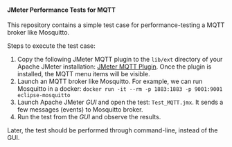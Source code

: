 #### JMeter Performance Tests for MQTT
This repository contains a simple test case for performance-testing a MQTT broker like Mosquitto.

Steps to execute the test case:

1. Copy the following JMeter MQTT plugin to the `lib/ext` directory of your Apache JMeter installation: [JMeter MQTT Plugin](https://github.com/emqtt/mqtt-jmeter/releases). Once the plugin is installed, the MQTT menu items will be visible.
2. Launch an MQTT broker like Mosquitto. For example, we can run Mosquitto in a docker: `docker run -it --rm -p 1883:1883 -p 9001:9001  eclipse-mosquitto`
3. Launch Apache JMeter *GUI* and open the test: `Test_MQTT.jmx`. It sends a few messages (events) to Mosquitto broker.
4. Run the test from the *GUI* and observe the results.

Later, the test should be performed through command-line, instead of the GUI.

